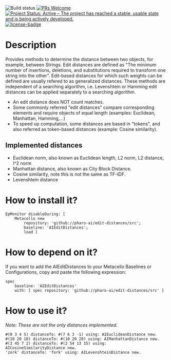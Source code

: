 ![Build status](https://github.com/pharo-ai/edit-distances/actions/workflows/ci.yml/badge.svg)
[![PRs Welcome](https://img.shields.io/badge/PRs-welcome-brightgreen.svg?style=flat-square)](http://makeapullrequest.com)
[![Project Status: Active – The project has reached a stable, usable state and is being actively developed.](http://www.repostatus.org/badges/latest/active.svg)](http://www.repostatus.org/#active)
[![license-badge](https://img.shields.io/badge/license-MIT-blue.svg)](https://img.shields.io/badge/license-MIT-blue.svg)

# Description

Provides methods to determine the distance between two objects, for example, between Strings. Edit distances are defined as "The minimum number of insertions, deletions, and substitutions required to transform one string into the other". Edit-based distances for which such weights can be defined are usually refered to as generalized distances. These methods are independent of a searching algorithm, i.e. Levenshtein or Hamming edit distances can be applied separately to a searching algorithm.

  - An edit distance does NOT count matches.
  - Some commonly referred "edit distances" compare corresponding elements and require objects of equal length (examples: Euclidean, Manhattan, Hamming,...)
  - To speed up computation, some distances are based in "tokens", and also referred as token-based distances (example: Cosine similarity).

## Implemented distances

  - Euclidean norm, also known as Euclidean length, L2 norm, L2 distance, l^2 norm
  - Manhattan distance, also known as City Block Distance.
  - Cosine similarity, note this is not the same as TF-IDF.
  - Levenshtein distance

# How to install it?

[//]: # (pi)
```smalltalk
EpMonitor disableDuring: [
	Metacello new
		repository: 'github://pharo-ai/edit-distances/src';
		baseline: 'AIEditDistances';
		load ]
```

# How to depend on it?

If you want to add the AIEditDistances to your Metacello Baselines or Configurations, copy and paste the following expression:
```smalltalk
spec
	baseline: 'AIEditDistances' 
	with: [ spec repository: 'github://pharo-ai/edit-distances/src' ]
```

# How to use it?
*Note: These are not the only distances implemented.*
```smalltalk  
#(0 3 4 5) distanceTo: #(7 6 3 -1) using: AIEuclideanDistance new.
#(10 20 10) distanceTo: #(10 20 20) using: AIManhattanDistance new.
#(3 45 7 2) distanceTo: #(2 54 13 15) using: AICosineSimilarityDistance new.
'zork' distanceTo: 'fork' using: AILevenshteinDistance new.
```
